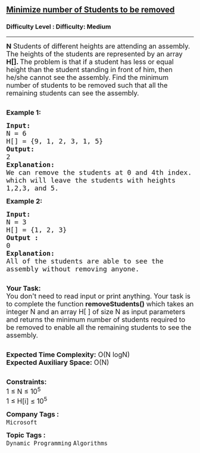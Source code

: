 <h2><a href="https://www.geeksforgeeks.org/problems/minimize-number-of-students-to-be-removed--170645/1">Minimize number of Students to be removed</a></h2><h3>Difficulty Level : Difficulty: Medium</h3><hr><div class="problems_problem_content__Xm_eO"><p><span style="font-size:18px"><strong>N</strong> Students of different heights are attending an assembly. The heights of the students are represented by an array<strong> </strong><strong>H[]. </strong>The problem is that if a student has less or equal height than the student standing in front of him, then he/she cannot see the assembly. Find the minimum number of students to be removed such that all the remaining students can see the assembly.</span><br>
&nbsp;</p>

<p><span style="font-size:18px"><strong>Example 1:</strong></span></p>

<pre><span style="font-size:18px"><strong>Input:
</strong>N = 6
H[] = {9, 1, 2, 3, 1, 5}
<strong>Output:
</strong>2
<strong>Explanation:</strong>
We can remove the students at 0 and 4th index.</span>
<span style="font-size:18px">which will leave the students with heights
1,2,3, and 5.</span>
</pre>

<div><span style="font-size:18px"><strong>Example 2:</strong></span></div>

<pre><span style="font-size:18px"><strong>Input:
</strong>N = 3
H[] = {1, 2, 3} 
<strong>Output :</strong>
0</span>
<span style="font-size:18px"><strong>Explanation:</strong>
All of the students are able to see the
assembly without removing anyone.</span>
</pre>

<p><br>
<span style="font-size:18px"><strong>Your Task:&nbsp;&nbsp;</strong><br>
You don't need to read input or print anything. Your task is to complete the function <strong>removeStudents()</strong>&nbsp;which takes an integer N and an array H[ ] of size N as input parameters and returns the minimum number of students required to be removed to enable all the remaining students to see&nbsp;the assembly.</span></p>

<p><br>
<span style="font-size:18px"><strong>Expected Time Complexity:</strong> O(N logN)<br>
<strong>Expected Auxiliary Space:</strong> O(N)</span></p>

<p><br>
<span style="font-size:18px"><strong>Constraints:</strong><br>
1 ≤ N ≤ 10<sup>5</sup><br>
1 ≤ H[i] ≤ 10<sup>5</sup></span></p>
</div><p><span style=font-size:18px><strong>Company Tags : </strong><br><code>Microsoft</code>&nbsp;<br><p><span style=font-size:18px><strong>Topic Tags : </strong><br><code>Dynamic Programming</code>&nbsp;<code>Algorithms</code>&nbsp;